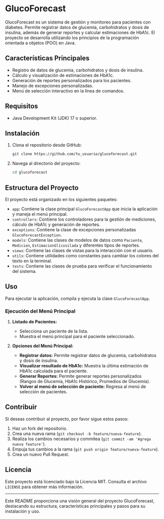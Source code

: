 # GlucoForecast

GlucoForecast es un sistema de gestión y monitoreo para pacientes con diabetes. Permite registrar datos de glucemia, carbohidratos y dosis de insulina, además de generar reportes y calcular estimaciones de HbA1c. El proyecto se desarrolla utilizando los principios de la programación orientada a objetos (POO) en Java.

## Características Principales

- Registro de datos de glucemia, carbohidratos y dosis de insulina.
- Cálculo y visualización de estimaciones de HbA1c.
- Generación de reportes personalizados para los pacientes.
- Manejo de excepciones personalizadas.
- Menú de selección interactivo en la línea de comandos.

## Requisitos

- Java Development Kit (JDK) 17 o superior.

## Instalación

1. Clona el repositorio desde GitHub:
   ```bash
   git clone https://github.com/tu_usuario/glucoforecast.git
   ```
2. Navega al directorio del proyecto:
   ```bash
   cd glucoforecast
   ```

## Estructura del Proyecto

El proyecto está organizado en los siguientes paquetes:

- `app`: Contiene la clase principal `GlucoForecastApp` que inicia la aplicación y maneja el menú principal.
- `controllers`: Contiene los controladores para la gestión de mediciones, cálculo de HbA1c y generación de reportes.
- `exceptions`: Contiene la clase de excepciones personalizadas `GlucoForecastException`.
- `models`: Contiene las clases de modelos de datos como `Paciente`, `Medicion`, `EstimacionGlicosilada` y diferentes tipos de reportes.
- `views`: Contiene las clases de vistas para la interacción con el usuario.
- `utils`: Contiene utilidades como constantes para cambiar los colores del texto en la terminal.
- `tests`: Contiene las clases de prueba para verificar el funcionamiento del sistema.

## Uso

Para ejecutar la aplicación, compila y ejecuta la clase `GlucoForecastApp`.

### Ejecución del Menú Principal

1. **Listado de Pacientes:**
    - Selecciona un paciente de la lista.
    - Muestra el menú principal para el paciente seleccionado.

2. **Opciones del Menú Principal:**
    - **Registrar datos:** Permite registrar datos de glucemia, carbohidratos y dosis de insulina.
    - **Visualizar resultado de HbA1c:** Muestra la última estimación de HbA1c calculada para el paciente.
    - **Generar Reportes:** Permite generar reportes personalizados (Rangos de Glucemia, HbA1c Histórico, Promedios de Glucemia).
    - **Volver al menú de selección de paciente:** Regresa al menú de selección de pacientes.

## Contribuir

Si deseas contribuir al proyecto, por favor sigue estos pasos:

1. Haz un fork del repositorio.
2. Crea una nueva rama (`git checkout -b feature/nueva-feature`).
3. Realiza los cambios necesarios y commitea (`git commit -am 'Agrega nueva feature'`).
4. Empuja tus cambios a la rama (`git push origin feature/nueva-feature`).
5. Crea un nuevo Pull Request.

## Licencia

Este proyecto está licenciado bajo la Licencia MIT. Consulta el archivo `LICENSE` para obtener más información.

---

Este README proporciona una visión general del proyecto GlucoForecast, destacando su estructura, características principales y pasos para su instalación y uso.